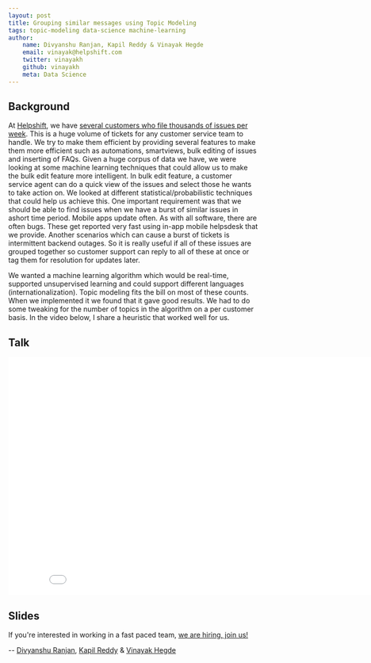 ```yaml
---
layout: post
title: Grouping similar messages using Topic Modeling
tags: topic-modeling data-science machine-learning
author:
    name: Divyanshu Ranjan, Kapil Reddy & Vinayak Hegde
    email: vinayak@helpshift.com
    twitter: vinayakh
    github: vinayakh
    meta: Data Science
---
```


## Background

At [Helpshift](http://www.helpshift.com), we have [several customers who file thousands of issues per week](https://www.helpshift.com/customers/). This is a huge volume of tickets for any customer service team to handle. We try to make them efficient by providing several features to make them more efficient such as automations, smartviews, bulk editing of issues and inserting of FAQs. Given a huge corpus of data we have, we were looking at some machine learning techniques that could allow us to make the bulk edit feature more intelligent. In bulk edit feature, a customer service agent can do a quick view of the issues and select those he wants to take action on. We looked at different statistical/probabilistic techniques that could help us achieve this. One important requirement was that we should be able to find issues when we have a burst of similar issues in ashort time period. Mobile apps update often. As with all software, there are often bugs. These get reported very fast using in-app mobile helpsdesk that we provide. Another scenarios which can cause a burst of tickets is intermittent backend outages. So it is really useful if all of these issues are grouped together so customer support can reply to all of these at once or tag them for resolution for updates later.

We wanted a machine learning algorithm which would be real-time, supported unsupervised learning and could support different languages (internationalization). Topic modeling fits the bill on most of these counts. When we implemented it we found that it gave good results. We had to do some tweaking for the number of topics in the algorithm on a per customer basis. In the video below, I share a heuristic that worked well for us. 

## Talk

<iframe width="853" height="480" src="//www.youtube.com/embed/rcDl-sW9mq8" frameborder="0" allowfullscreen></iframe>

## Slides
<script async class="speakerdeck-embed" data-id="c99135e0f229013163b70aec731e246e" data-ratio="1.77777777777778" src="//speakerdeck.com/assets/embed.js"></script>

If you're interested in working in a fast paced team, [we are hiring, join us!](https://www.helpshift.com/about/careers/)

-- [Divyanshu Ranjan](https://twitter.com/rdivyanshu), [Kapil Reddy](https://twitter.com/KapilReddy) & [Vinayak Hegde](https://twitter.com/vinayakh)
